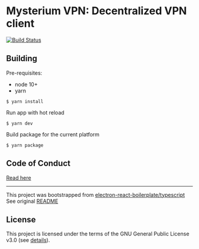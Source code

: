 # Mysterium VPN: Decentralized VPN client

[![Build Status](https://travis-ci.com/mysteriumnetwork/dvpn-desktop.svg?branch=master)](https://travis-ci.com/mysteriumnetwork/dvpn-desktop)

## Building

Pre-requisites:

- node 10+
- yarn

```
$ yarn install
```

Run app with hot reload

```
$ yarn dev
```

Build package for the current platform

```
$ yarn package
```

## Code of Conduct

[Read here](./CODE_OF_CONDUCT.md)

---

This project was bootstrapped from [electron-react-boilerplate/typescript](https://github.com/electron-react-boilerplate/examples/commit/b329db81918dd0cca8d96c5169cb8905542eb021)  
See original [README](https://github.com/electron-react-boilerplate/examples/blob/master/examples/typescript/README.md)

## License

This project is licensed under the terms of the GNU General Public License v3.0 (see [details](./LICENSE)).
